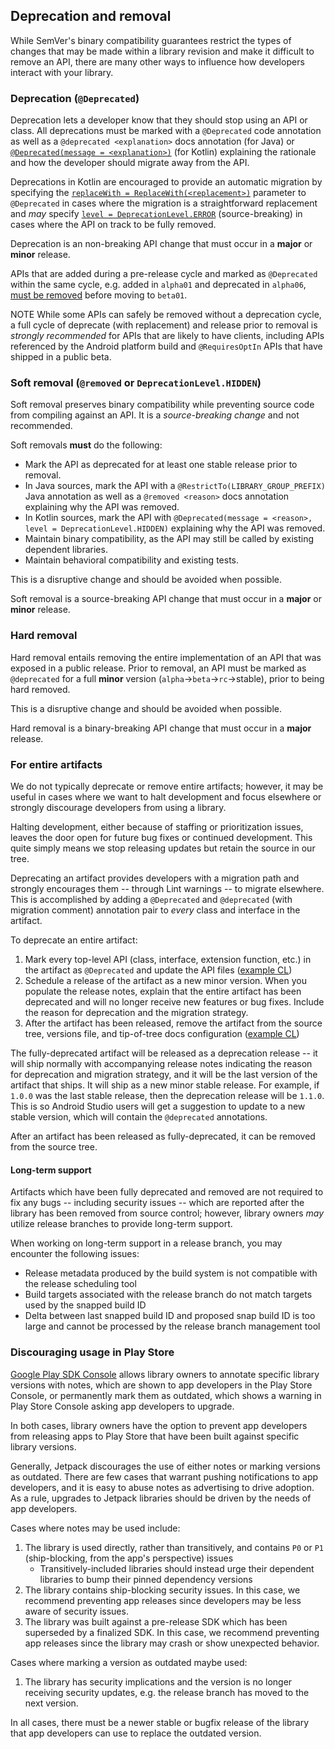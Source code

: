 ## Deprecation and removal

While SemVer's binary compatibility guarantees restrict the types of changes
that may be made within a library revision and make it difficult to remove an
API, there are many other ways to influence how developers interact with your
library.

### Deprecation (`@Deprecated`)

Deprecation lets a developer know that they should stop using an API or class.
All deprecations must be marked with a `@Deprecated` code annotation as well as
a `@deprecated <explanation>` docs annotation (for Java) or
[`@Deprecated(message = <explanation>)`](https://kotlinlang.org/api/latest/jvm/stdlib/kotlin/-deprecated/)
(for Kotlin) explaining the rationale and how the developer should migrate away
from the API.

Deprecations in Kotlin are encouraged to provide an automatic migration by
specifying the
[`replaceWith = ReplaceWith(<replacement>)`](https://kotlinlang.org/api/latest/jvm/stdlib/kotlin/-replace-with/)
parameter to `@Deprecated` in cases where the migration is a straightforward
replacement and *may* specify
[`level = DeprecationLevel.ERROR`](https://kotlinlang.org/api/latest/jvm/stdlib/kotlin/-deprecation-level/)
(source-breaking) in cases where the API on track to be fully removed.

Deprecation is an non-breaking API change that must occur in a **major** or
**minor** release.

APIs that are added during a pre-release cycle and marked as `@Deprecated`
within the same cycle, e.g. added in `alpha01` and deprecated in `alpha06`,
[must be removed](/docs/versioning.md#beta-checklist) before
moving to `beta01`.

NOTE While some APIs can safely be removed without a deprecation cycle, a full
cycle of deprecate (with replacement) and release prior to removal is *strongly
recommended* for APIs that are likely to have clients, including APIs referenced
by the Android platform build and `@RequiresOptIn` APIs that have shipped
in a public beta.

### Soft removal (`@removed` or `DeprecationLevel.HIDDEN`)

Soft removal preserves binary compatibility while preventing source code from
compiling against an API. It is a *source-breaking change* and not recommended.

Soft removals **must** do the following:

*   Mark the API as deprecated for at least one stable release prior to removal.
*   In Java sources, mark the API with a `@RestrictTo(LIBRARY_GROUP_PREFIX)`
    Java annotation as well as a `@removed <reason>` docs annotation explaining
    why the API was removed.
*   In Kotlin sources, mark the API with `@Deprecated(message = <reason>,
    level = DeprecationLevel.HIDDEN)` explaining why the API was removed.
*   Maintain binary compatibility, as the API may still be called by existing
    dependent libraries.
*   Maintain behavioral compatibility and existing tests.

This is a disruptive change and should be avoided when possible.

Soft removal is a source-breaking API change that must occur in a **major** or
**minor** release.

### Hard removal

Hard removal entails removing the entire implementation of an API that was
exposed in a public release. Prior to removal, an API must be marked as
`@deprecated` for a full **minor** version (`alpha`->`beta`->`rc`->stable),
prior to being hard removed.

This is a disruptive change and should be avoided when possible.

Hard removal is a binary-breaking API change that must occur in a **major**
release.

### For entire artifacts

We do not typically deprecate or remove entire artifacts; however, it may be
useful in cases where we want to halt development and focus elsewhere or
strongly discourage developers from using a library.

Halting development, either because of staffing or prioritization issues, leaves
the door open for future bug fixes or continued development. This quite simply
means we stop releasing updates but retain the source in our tree.

Deprecating an artifact provides developers with a migration path and strongly
encourages them -- through Lint warnings -- to migrate elsewhere. This is
accomplished by adding a `@Deprecated` and `@deprecated` (with migration
comment) annotation pair to *every* class and interface in the artifact.

To deprecate an entire artifact:

1.  Mark every top-level API (class, interface, extension function, etc.) in the
    artifact as `@Deprecated` and update the API files
    ([example CL](https://android-review.googlesource.com/c/platform/frameworks/support/+/1938773))
1.  Schedule a release of the artifact as a new minor version. When you populate
    the release notes, explain that the entire artifact has been deprecated and
    will no longer receive new features or bug fixes. Include the reason for
    deprecation and the migration strategy.
1.  After the artifact has been released, remove the artifact from the source
    tree, versions file, and tip-of-tree docs configuration
    ([example CL](https://android-review.googlesource.com/c/platform/frameworks/support/+/2061731/))

The fully-deprecated artifact will be released as a deprecation release -- it
will ship normally with accompanying release notes indicating the reason for
deprecation and migration strategy, and it will be the last version of the
artifact that ships. It will ship as a new minor stable release. For example, if
`1.0.0` was the last stable release, then the deprecation release will be
`1.1.0`. This is so Android Studio users will get a suggestion to update to a
new stable version, which will contain the `@deprecated` annotations.

After an artifact has been released as fully-deprecated, it can be removed from
the source tree.

#### Long-term support

Artifacts which have been fully deprecated and removed are not required to fix
any bugs -- including security issues -- which are reported after the library
has been removed from source control; however, library owners *may* utilize
release branches to provide long-term support.

When working on long-term support in a release branch, you may encounter the
following issues:

-   Release metadata produced by the build system is not compatible with the
    release scheduling tool
-   Build targets associated with the release branch do not match targets used
    by the snapped build ID
-   Delta between last snapped build ID and proposed snap build ID is too large
    and cannot be processed by the release branch management tool

### Discouraging usage in Play Store

[Google Play SDK Console](https://play.google.com/sdk-console/) allows library
owners to annotate specific library versions with notes, which are shown to app
developers in the Play Store Console, or permanently mark them as outdated,
which shows a warning in Play Store Console asking app developers to upgrade.

In both cases, library owners have the option to prevent app developers from
releasing apps to Play Store that have been built against specific library
versions.

Generally, Jetpack discourages the use of either notes or marking versions as
outdated. There are few cases that warrant pushing notifications to app
developers, and it is easy to abuse notes as advertising to drive adoption. As a
rule, upgrades to Jetpack libraries should be driven by the needs of app
developers.

Cases where notes may be used include:

1.  The library is used directly, rather than transitively, and contains `P0` or
    `P1` (ship-blocking, from the app's perspective) issues
    -   Transitively-included libraries should instead urge their dependent
        libraries to bump their pinned dependency versions
1.  The library contains ship-blocking security issues. In this case, we
    recommend preventing app releases since developers may be less aware of
    security issues.
1.  The library was built against a pre-release SDK which has been superseded by
    a finalized SDK. In this case, we recommend preventing app releases since
    the library may crash or show unexpected behavior.

Cases where marking a version as outdated maybe used:

1.  The library has security implications and the version is no longer receiving
    security updates, e.g. the release branch has moved to the next version.

In all cases, there must be a newer stable or bugfix release of the library that
app developers can use to replace the outdated version.
